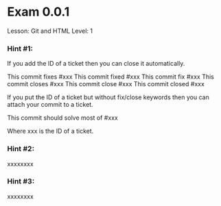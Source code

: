 # Exam 0.0.1

Lesson: Git and HTML
Level: 1

### Hint #1:

If you add the ID of a ticket then you can close it automatically.

This commit fixes #xxx
This commit fixed #xxx
This commit fix #xxx
This commit closes #xxx
This commit close #xxx
This commit closed #xxx

If you put the ID of a ticket but without fix/close keywords then
you can attach your commit to a ticket.

This commit should solve most of #xxx

Where xxx is the ID of a ticket.


### Hint #2:

xxxxxxxx

### Hint #3:

xxxxxxxx
